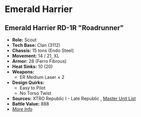 # Emerald Harrier 

## Emerald Harrier RD-1R "Roadrunner" 

- **Role:** Scout 
- **Tech Base:** Clan (3112) 
- **Chassis:** 15 tons (Endo Steel) 
- **Movement:** 14 / 21, XL 
- **Armor:** 28 (Ferro Fibrous) 
- **Heat Sinks:** 10 (20) 
- **Weapons:** 
  - ER Medium Laser × 2 
- **Design Quirks:** 
  - Easy to Pilot 
  - No Torso Twist 
- **Sources:** XTRO Republic I - Late Republic , [Master Unit List](http://masterunitlist.info/Unit/Details/7292/roadrunner-emerald-harrier-rd-1r) 
- **Battle Value:** 888 
- [*More Info*](emerald_harrier/emerald_harrier_rd-1r.md) 

